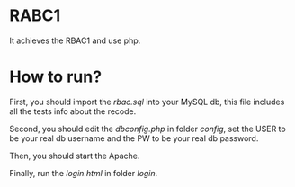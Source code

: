 # RABC1
It achieves the RBAC1 and use php.

# How to run?
First, you should import the *rbac.sql* into your MySQL db, this file includes all the tests info about the recode.

Second, you should edit the *dbconfig.php* in folder *config*, set the USER to be your real db username and the PW to be your real db password.

Then, you should start the Apache.

Finally, run the *login.html* in folder *login*.
